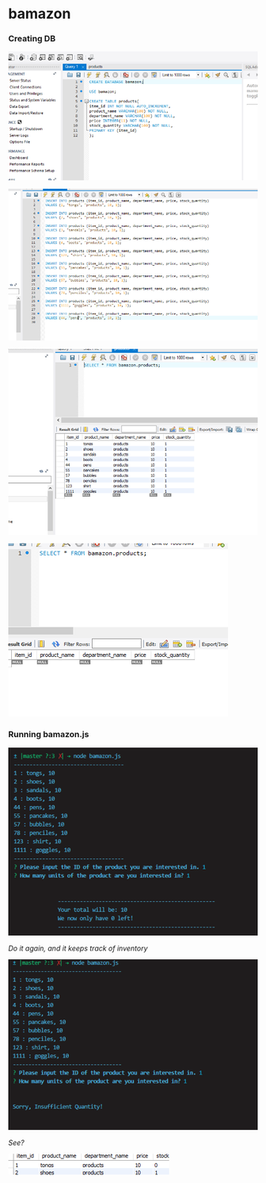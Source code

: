 # bamazon

### Creating DB

![creatingDB](images/Creating_DB.png)

![dummyData1](images/dummydata.png)

![dummydata2](images/dummydata2.png)

![empty_table](images/Empty_Table.png)

### Running bamazon.js

![tongs1](images/tongs1.png)

*Do it again, and it keeps track of inventory*

![tongs2](images/tongs2.png)

*See?*

![tongs3](images/tongs3.png)
